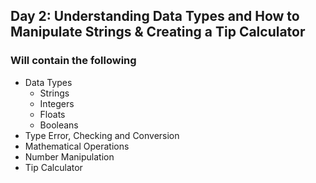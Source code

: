 ## Day 2: Understanding Data Types and How to Manipulate Strings & Creating a Tip Calculator
### Will contain the following
-  Data Types
    - Strings
    - Integers
    - Floats
    - Booleans
- Type Error, Checking and Conversion
- Mathematical Operations
- Number Manipulation
- Tip Calculator
